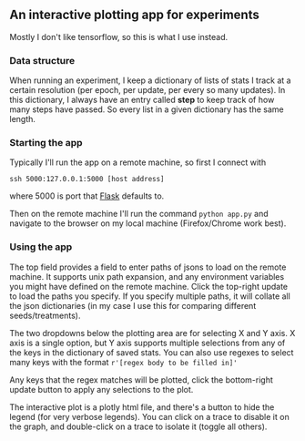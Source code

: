 ## An interactive plotting app for experiments

Mostly I don't like tensorflow, so this is what I use instead.


### Data structure

When running an experiment, I keep a dictionary of lists of stats I track at a
certain resolution (per epoch, per update, per every so many updates). In this
dictionary, I always have an entry called **step** to keep track of how many
steps have passed. So every list in a given dictionary has the same length.

### Starting the app

Typically I'll run the app on a remote machine, so first I connect with

`ssh 5000:127.0.0.1:5000 [host address]`

where 5000 is port that [Flask](https://flask.palletsprojects.com/en/1.1.x/) defaults to.

Then on the remote machine I'll run the command
`python app.py`
and navigate to the browser on my local machine (Firefox/Chrome work best).

### Using the app

The top field provides a field to enter paths of jsons to load on the remote
machine. It supports unix path expansion, and any environment variables you might
have defined on the remote machine. Click the top-right update to load the paths
you specify. If you specify multiple paths, it will collate all the json
dictionaries (in my case I use this for comparing different seeds/treatments).

The two dropdowns below the plotting area are for selecting X and Y axis. X axis
is a single option, but Y axis supports multiple selections from any of the keys
in the dictionary of saved stats. You can also use regexes to select many keys 
with the format
`r'[regex body to be filled in]'`

Any keys that the regex matches will be plotted, click the bottom-right update
button to apply any selections to the plot.

The interactive plot is a plotly html file, and there's a button to hide the 
legend (for very verbose legends). You can click on a trace to disable it on the
graph, and double-click on a trace to isolate it (toggle all others).
